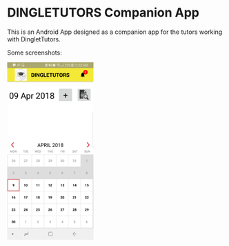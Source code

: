 # DINGLETUTORS Companion App #

This is an Android App designed as a companion app for the tutors working with DingletTutors.

Some screenshots:

<img src="./screenshots/screenshot-1.png" alt="Home Page" style="width: 200px;" />
